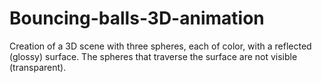 # Bouncing-balls-3D-animation
Creation of a 3D scene with three spheres, each of color, with a reflected (glossy) surface.  The spheres that traverse the surface are not visible (transparent). 
